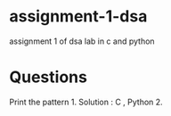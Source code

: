 # assignment-1-dsa
assignment 1 of dsa lab in c and python

# Questions 
Print the pattern
1. 
Solution : C , Python
2. 
